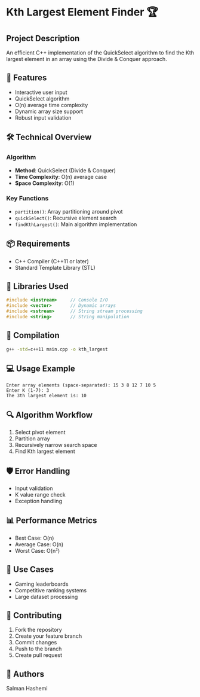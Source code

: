# Kth Largest Element Finder 🏆

## Project Description
An efficient C++ implementation of the QuickSelect algorithm to find the Kth largest element in an array using the Divide & Conquer approach.

## 🌟 Features
- Interactive user input
- QuickSelect algorithm
- O(n) average time complexity
- Dynamic array size support
- Robust input validation

## 🛠 Technical Overview

### Algorithm
- **Method**: QuickSelect (Divide & Conquer)
- **Time Complexity**: O(n) average case
- **Space Complexity**: O(1)

### Key Functions
- `partition()`: Array partitioning around pivot
- `quickSelect()`: Recursive element search
- `findKthLargest()`: Main algorithm implementation

## 📦 Requirements
- C++ Compiler (C++11 or later)
- Standard Template Library (STL)

## 📝 Libraries Used
```cpp
#include <iostream>     // Console I/O
#include <vector>       // Dynamic arrays
#include <sstream>      // String stream processing
#include <string>       // String manipulation
```

## 🚀 Compilation
```bash
g++ -std=c++11 main.cpp -o kth_largest
```

## 💻 Usage Example
```
Enter array elements (space-separated): 15 3 8 12 7 10 5
Enter K (1-7): 3
The 3th largest element is: 10
```

## 🔍 Algorithm Workflow
1. Select pivot element
2. Partition array
3. Recursively narrow search space
4. Find Kth largest element

## 🛡️ Error Handling
- Input validation
- K value range check
- Exception handling

## 📊 Performance Metrics
- Best Case: O(n)
- Average Case: O(n)
- Worst Case: O(n²)

## 🔬 Use Cases
- Gaming leaderboards
- Competitive ranking systems
- Large dataset processing

## 🤝 Contributing
1. Fork the repository
2. Create your feature branch
3. Commit changes
4. Push to the branch
5. Create pull request

## 👥 Authors
Salman Hashemi
